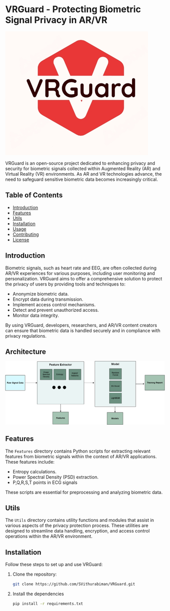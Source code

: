 # VRGuard - Protecting Biometric Signal Privacy in AR/VR

![AR/VR Privacy](Images/logo.png)

VRGuard is an open-source project dedicated to enhancing privacy and security for biometric signals collected within Augmented Reality (AR) and Virtual Reality (VR) environments. As AR and VR technologies advance, the need to safeguard sensitive biometric data becomes increasingly critical.

## Table of Contents
- [Introduction](#introduction)
- [Features](#features)
- [Utils](#utils)
- [Installation](#installation)
- [Usage](#usage)
- [Contributing](#contributing)
- [License](#license)

## Introduction

Biometric signals, such as heart rate and EEG, are often collected during AR/VR experiences for various purposes, including user monitoring and personalization. VRGuard aims to offer a comprehensive solution to protect the privacy of users by providing tools and techniques to:

- Anonymize biometric data.
- Encrypt data during transmission.
- Implement access control mechanisms.
- Detect and prevent unauthorized access.
- Monitor data integrity.

By using VRGuard, developers, researchers, and AR/VR content creators can ensure that biometric data is handled securely and in compliance with privacy regulations.

## Architecture

![Architecture](Images/architecture.png)
## Features

The `Features` directory contains Python scripts for extracting relevant features from biometric signals within the context of AR/VR applications. These features include:

- Entropy calculations.
- Power Spectral Density (PSD) extraction.
- P,Q,R,S,T points in ECG signals

These scripts are essential for preprocessing and analyzing biometric data.

## Utils

The `Utils` directory contains utility functions and modules that assist in various aspects of the privacy protection process. These utilities are designed to streamline data handling, encryption, and access control operations within the AR/VR environment.

## Installation

Follow these steps to set up and use VRGuard:

1. Clone the repository:
   ```sh
   git clone https://github.com/SVithurabiman/VRGuard.git
2. Install the dependencies
    ```sh
    pip install -r requirements.txt